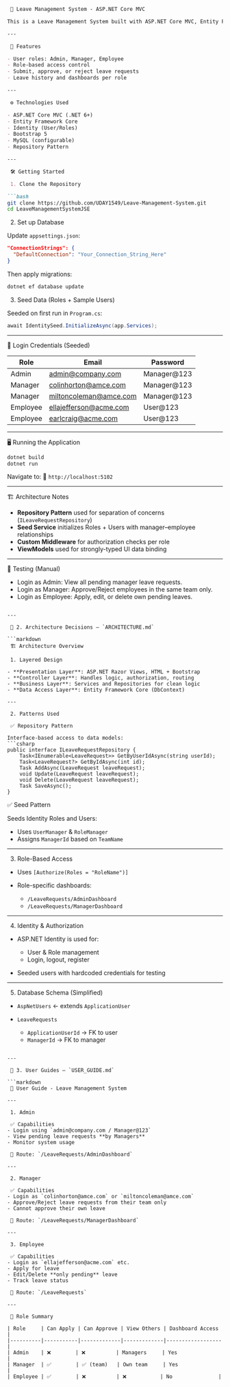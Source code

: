 
````markdown
 📝 Leave Management System - ASP.NET Core MVC

This is a Leave Management System built with ASP.NET Core MVC, Entity Framework Core, and Identity. It allows Admins, Managers, and Employees to manage leave requests efficiently.

---

 🚀 Features

- User roles: Admin, Manager, Employee
- Role-based access control
- Submit, approve, or reject leave requests
- Leave history and dashboards per role

---

 ⚙️ Technologies Used

- ASP.NET Core MVC (.NET 6+)
- Entity Framework Core
- Identity (User/Roles)
- Bootstrap 5
- MySQL (configurable)
- Repository Pattern

---

 🛠️ Getting Started

 1. Clone the Repository

```bash
git clone https://github.com/UDAY1549/Leave-Management-System.git
cd LeaveManagementSystemJSE
````

 2. Set up Database

Update `appsettings.json`:

```json
"ConnectionStrings": {
  "DefaultConnection": "Your_Connection_String_Here"
}
```

Then apply migrations:

```bash
dotnet ef database update
```

 3. Seed Data (Roles + Sample Users)

Seeded on first run in `Program.cs`:

```csharp
await IdentitySeed.InitializeAsync(app.Services);
```

---

 🔐 Login Credentials (Seeded)

| Role     | Email                                                   | Password     |
| -------- | ------------------------------------------------------- | ------------ |
| Admin    | [admin@company.com](mailto:admin@company.com)           | Manager\@123 |
| Manager  | [colinhorton@amce.com](mailto:colinhorton@amce.com)     | Manager\@123 |
| Manager  | [miltoncoleman@amce.com](mailto:miltoncoleman@amce.com) | Manager\@123 |
| Employee | [ellajefferson@acme.com](mailto:ellajefferson@acme.com) | User\@123    |
| Employee | [earlcraig@acme.com](mailto:earlcraig@acme.com)         | User\@123    |

---

 🖥️ Running the Application

```bash
dotnet build
dotnet run
```

Navigate to:
📍 `http://localhost:5102`

---

 🏗️ Architecture Notes

* **Repository Pattern** used for separation of concerns (`ILeaveRequestRepository`)
* **Seed Service** initializes Roles + Users with manager–employee relationships
* **Custom Middleware** for authorization checks per role
* **ViewModels** used for strongly-typed UI data binding

---

 🧪 Testing (Manual)

* Login as Admin: View all pending manager leave requests.
* Login as Manager: Approve/Reject employees in the same team only.
* Login as Employee: Apply, edit, or delete own pending leaves.

````

---

 📄 2. Architecture Decisions – `ARCHITECTURE.md`

```markdown
 🏗️ Architecture Overview

 1. Layered Design

- **Presentation Layer**: ASP.NET Razor Views, HTML + Bootstrap
- **Controller Layer**: Handles logic, authorization, routing
- **Business Layer**: Services and Repositories for clean logic
- **Data Access Layer**: Entity Framework Core (DbContext)

---

 2. Patterns Used

 ✅ Repository Pattern

Interface-based access to data models:
```csharp
public interface ILeaveRequestRepository {
    Task<IEnumerable<LeaveRequest>> GetByUserIdAsync(string userId);
    Task<LeaveRequest?> GetByIdAsync(int id);
    Task AddAsync(LeaveRequest leaveRequest);
    void Update(LeaveRequest leaveRequest);
    void Delete(LeaveRequest leaveRequest);
    Task SaveAsync();
}
````

 ✅ Seed Pattern

Seeds Identity Roles and Users:

* Uses `UserManager` & `RoleManager`
* Assigns `ManagerId` based on `TeamName`

---

 3. Role-Based Access

* Uses `[Authorize(Roles = "RoleName")]`
* Role-specific dashboards:

  * `/LeaveRequests/AdminDashboard`
  * `/LeaveRequests/ManagerDashboard`

---

 4. Identity & Authorization

* ASP.NET Identity is used for:

  * User & Role management
  * Login, logout, register
* Seeded users with hardcoded credentials for testing

---

 5. Database Schema (Simplified)

* `AspNetUsers` ← extends `ApplicationUser`
* `LeaveRequests`

  * `ApplicationUserId` → FK to user
  * `ManagerId` → FK to manager

````

---

 👤 3. User Guides – `USER_GUIDE.md`

```markdown
 👤 User Guide - Leave Management System

---

 1. Admin

 ✅ Capabilities
- Login using `admin@company.com / Manager@123`
- View pending leave requests **by Managers**
- Monitor system usage

 📍 Route: `/LeaveRequests/AdminDashboard`

---

 2. Manager

 ✅ Capabilities
- Login as `colinhorton@amce.com` or `miltoncoleman@amce.com`
- Approve/Reject leave requests from their team only
- Cannot approve their own leave

 📍 Route: `/LeaveRequests/ManagerDashboard`

---

 3. Employee

 ✅ Capabilities
- Login as `ellajefferson@acme.com` etc.
- Apply for leave
- Edit/Delete **only pending** leave
- Track leave status

 📍 Route: `/LeaveRequests`

---

 🛂 Role Summary

| Role     | Can Apply | Can Approve | View Others | Dashboard Access |
|----------|-----------|-------------|-------------|------------------|
| Admin    | ❌        | ❌          | Managers     | Yes              |
| Manager  | ✅        | ✅ (team)   | Own team     | Yes              |
| Employee | ✅        | ❌          | ❌           | No               |
````
